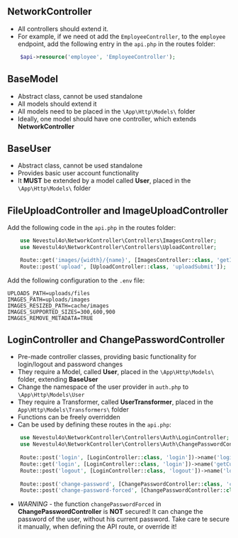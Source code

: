 ## NetworkController

* All controllers should extend it.
* For example, if we need ot add the `EmployeeController`, to the `employee` endpoint, add the following entry in
  the `api.php` in the routes folder:

```php
    $api->resource('employee', 'EmployeeController');
````

## BaseModel

* Abstract class, cannot be used standalone
* All models should extend it
* All models need to be placed in the `\App\Http\Models\` folder
* Ideally, one model should have one controller, which extends **NetworkController**

## BaseUser

* Abstract class, cannot be used standalone
* Provides basic user account functionality
* It **MUST** be extended by a model called **User**, placed in the `\App\Http\Models\` folder

## FileUploadController and ImageUploadController

Add the following code in the `api.php` in the routes folder:

```php
    use Nevestul4o\NetworkController\Controllers\ImagesController;
    use Nevestul4o\NetworkController\Controllers\UploadController;

    Route::get('images/{width}/{name}', [ImagesController::class, 'getImage'])->name('get-image');
    Route::post('upload', [UploadController::class, 'uploadSubmit']);
```

Add the following configuration to the `.env` file:

```
UPLOADS_PATH=uploads/files
IMAGES_PATH=uploads/images
IMAGES_RESIZED_PATH=cache/images
IMAGES_SUPPORTED_SIZES=300,600,900
IMAGES_REMOVE_METADATA=TRUE
```

## LoginController and ChangePasswordController

* Pre-made controller classes, providing basic functionality for login/logout and password changes
* They require a Model, called **User**, placed in the `\App\Http\Models\` folder, extending **BaseUser**
* Change the namespace of the user provider in `auth.php` to `\App\Http\Models\User`
* They require a Transformer, called **UserTransformer**, placed in the `App\Http\Models\Transformers\` folder
* Functions can be freely overridden
* Can be used by defining these routes in the `api.php`:

```php
    use Nevestul4o\NetworkController\Controllers\Auth\LoginController;
    use Nevestul4o\NetworkController\Controllers\Auth\ChangePasswordController;
    
    Route::post('login', [LoginController::class, 'login'])->name('login');
    Route::get('login', [LoginController::class, 'login'])->name('getCurrentUser');
    Route::post('logout', [LoginController::class, 'logout'])->name('logout');
    
    Route::post('change-password', [ChangePasswordController::class, 'changePassword'])->name('changePassword');
    Route::post('change-password-forced', [ChangePasswordController::class, 'changePasswordForced'])->name('changePasswordForced');
```

* *WARNING* - the function `changePasswordForced` in **ChangePasswordController** is **NOT** secured!
  It can change the password of the user, without his current password.
  Take care te secure it manually, when defining the API route, or override it!
